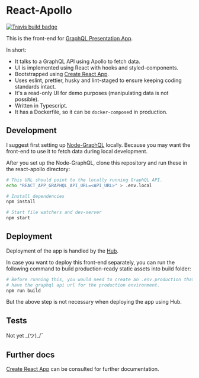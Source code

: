 # React-Apollo

[![Travis build badge](https://api.travis-ci.org/scriptype/graphql-presentation-react-apollo.svg?branch=master)](https://travis-ci.org/github/scriptype/graphql-presentation-react-apollo)

This is the front-end for [GraphQL Presentation App](https://chargin.cf).

In short:

- It talks to a GraphQL API using Apollo to fetch data.
- UI is implemented using React with hooks and styled-components.
- Bootstrapped using [Create React App](https://github.com/facebook/create-react-app).
- Uses eslint, prettier, husky and lint-staged to ensure keeping coding standards intact.
- It's a read-only UI for demo purposes (manipulating data is not possible).
- Written in Typescript.
- It has a Dockerfile, so it can be `docker-compose`d in production.

## Development

I suggest first setting up [Node-GraphQL](https://github.com/scriptype/graphql-presentation-node-graphql) locally.
Because you may want the front-end to use it to fetch data during local development.

After you set up the Node-GraphQL, clone this repository and run these in the react-apollo directory:

```sh
# This URL should point to the locally running GraphQL API.
echo "REACT_APP_GRAPHQL_API_URL=<API_URL>" > .env.local

# Install dependencies
npm install

# Start file watchers and dev-server
npm start
```

## Deployment

Deployment of the app is handled by the [Hub](https://github.com/scriptype/graphql-presentation-hub).

In case you want to deploy this front-end separately, you can run the following
command to build production-ready static assets into build folder:

```sh
# Before running this, you would need to create an .env.production that will
# have the graphql api url for the production environment.
npm run build
```

But the above step is not necessary when deploying the app using Hub.

## Tests

Not yet \_(ツ)_/¯

## Further docs

[Create React App](https://github.com/facebook/create-react-app) can be consulted
for further documentation.
